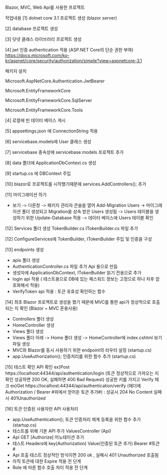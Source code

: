 Blazor, MVC, Web Api를 사용한 프로젝트


작업내용
[1] dotnet core 3.1 프로젝트 생성 (blazor server)

[2] database 프로젝트 생성

[3] 닷넷  클래스 라이브러리 프로젝트 생성

[4] jwt 인증 authentication 적용 (ASP.NET Core의 단순 권한 부여)
https://docs.microsoft.com/ko-kr/aspnet/core/security/authorization/simple?view=aspnetcore-3.1

패키지 설치

Microsoft.AspNetCore.Authentication.JwtBearer

Microsoft.EntityFrameworkCore

Microsoft.EntityFrameworkCore.SqlServer

Microsoft.EntityFrameworkCore.Tools

[4] 로컬에 빈 데이터 베이스 게시

[5] appsettings.json 에 ConnectionString 적용

[6] servicebase.models에 User 클래스 생성

[7] servicebase 종속성에 servicebase.models 프로젝트 추가

[8] data 폴더에 ApplicationDbContext.cs 생성

[9] startup.cs 에 DBContext 주입

[10] blazor로 프로젝트를 시작했기때문에 services.AddControllers(); 추가

[11] 마이그래이션 하기
- 보기 -> 다른창 -> 패키지 관리자 콘솔을 열어 Add-Migration Users
-> 마이그래이션 폴더 생성되고 Migration을 상속 받은 Users 생성됨
-> Users 테이블을 생성하기 위한 Update-Database 적용 -> 데이터 베이스에 Users 테이블 확인

[12] Services 폴더 생성
TokenBuilder.cs
ITokenBuilder.cs 파일 추가

[12] ConfigureServices에 TokenBuilder, ITokenBuilder 주입 및 인증을 구성

[13] endpoints 생성
- apis 폴더 생성 
- AuthenticationController.cs 파일 추가 Api 용으로 만듬
- 생성자에  ApplicationDbContext, ITokenBuilder 읽기 전용으로 추가
- login api 적용 ( 테스트용으로 DB에 있는 패스워드 정보는 고정으로 하나 차후 암호화해서 적용)
- VerifyToken api 적용 : 토큰 유효성 확인하는 함수


[14] 최초 Blazor 프로젝트로 생성을 했기 때문에 MVC를 통한 api가 정상적으로 호출되는 지 확인 (Blazor + MVC 혼용사용)
- Controllers 폴더 생성
- HomeController 생성
- Views 폴더 생성
- Views 폴더 아래 -> Home 폴더 생성 -> HomeController에 index.cshtml 보기 파일 생성
- MVC와 Blazor를 동시 사용하기 위한 endpoint의 라우터 설정 (startup.cs)
- app.UseAuthorization(); 인증처리를 위한 함수 추가 (startup.cs)

[15] 테스트 확인
API 확인
ex)Post https://localhost:44344/api/authentication/login (토큰 정상적으로 가져오는 지 확인 성공하면 200 OK, 실패하면 400 Bad Request)
성공한 키를 가지고 Verify 체크
ex)Get https://localhost:44344/api/authentication/verify (헤더에 Authorization / Bearer #위에서 얻어온 토큰 추가#)
: 성공시 204 No Content 실패시 401Unauthorized

[16] 토큰 인증된 사용자만 API 사용처리
- app.UseAuthentication(); 토큰 인증처리 체계 등록을 위한 함수 추가 (startup.cs)
- 테스트를 위해 기본 API 추가  ValuesController (Api)
- Api GET [Authorize] 어노테이션 추가
- 테스트 Headers에 key(Authorization) Value(인증된 토큰 추가) Bearer #토큰#
- Api 호출 테스트 정상적인 방식이면 200 ok , 실패시 401 Unauthorized 호출됨
- 아직 토큰에 대한 Expire 적용 전 단계
- Role 에 따른 함수 호출 차이 적용 전 단계










































